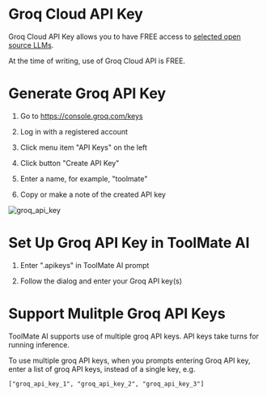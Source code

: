 # Groq Cloud API Key

Groq Cloud API Key allows you to have FREE access to [selected open source LLMs](https://console.groq.com/docs/models).

At the time of writing, use of Groq Cloud API is FREE.

# Generate Groq API Key

1. Go to https://console.groq.com/keys

2. Log in with a registered account

3. Click menu item "API Keys" on the left

4. Click button "Create API Key"

5. Enter a name, for example, "toolmate"

6. Copy or make a note of the created API key

![groq_api_key](https://github.com/eliranwong/toolmate/assets/25262722/d479ad5f-40b5-4d9b-a766-83db023ead1c)

# Set Up Groq API Key in ToolMate AI

1. Enter ".apikeys" in ToolMate AI prompt

2. Follow the dialog and enter your Groq API key(s)

# Support Mulitple Groq API Keys

ToolMate AI supports use of multiple groq API keys.  API keys take turns for running inference.

To use multiple groq API keys, when you prompts entering Groq API key, enter a list of groq API keys, instead of a single key, e.g.

```
["groq_api_key_1", "groq_api_key_2", "groq_api_key_3"]
```